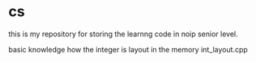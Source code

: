 # cs
this is my repository for storing the learnng code in noip  senior level.

basic knowledge
 how the integer is layout in the memory
 int_layout.cpp


